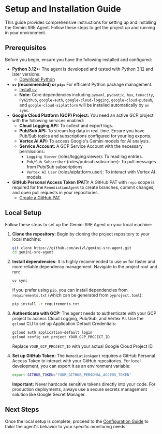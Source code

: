 # Setup and Installation Guide

This guide provides comprehensive instructions for setting up and installing the Gemini SRE Agent. Follow these steps to get the project up and running in your environment.

## Prerequisites

Before you begin, ensure you have the following installed and configured:

*   **Python 3.12+:** The agent is developed and tested with Python 3.12 and later versions.
    *   [Download Python](https://www.python.org/downloads/)
*   **`uv` (recommended) or `pip`:** For efficient Python package management.
    *   [Install `uv`](https://astral.sh/blog/uv-a-new-python-package-installer)
    *   **Note:** Core dependencies including `pyyaml`, `pydantic`, `hyx`, `tenacity`, `PyGithub`, `google-auth`, `google-cloud-logging`, `google-cloud-pubsub`, and `google-cloud-aiplatform` will be installed automatically by `uv sync`.
*   **Google Cloud Platform (GCP) Project:** You need an active GCP project with the following services enabled:
    *   **Cloud Logging API:** To collect and export logs.
    *   **Pub/Sub API:** To stream log data in real-time. Ensure you have Pub/Sub topics and subscriptions configured for your log exports.
    *   **Vertex AI API:** To access Google's Gemini models for AI analysis.
    *   **Service Account:** A GCP Service Account with the necessary permissions:
        *   `Logging Viewer` (roles/logging.viewer): To read log entries.
        *   `Pub/Sub Subscriber` (roles/pubsub.subscriber): To pull messages from Pub/Sub subscriptions.
        *   `Vertex AI User` (roles/aiplatform.user): To interact with Vertex AI models.
*   **GitHub Personal Access Token (PAT):** A GitHub PAT with `repo` scope is required for the `RemediationAgent` to create branches, commit changes, and open pull requests in your repositories.
    *   [Create a GitHub PAT](https://docs.github.com/en/authentication/keeping-your-account-and-data-secure/creating-a-personal-access-token)

## Local Setup

Follow these steps to set up the Gemini SRE Agent on your local machine:

1.  **Clone the repository:**
    Begin by cloning the project repository to your local machine:
    ```bash
    git clone https://github.com/avivl/gemini-sre-agent.git
    cd gemini-sre-agent
    ```

2.  **Install dependencies:**
    It is highly recommended to use `uv` for faster and more reliable dependency management. Navigate to the project root and run:
    ```bash
    uv sync
    ```
    If you prefer using `pip`, you can install dependencies from `requirements.txt` (which can be generated from `pyproject.toml`):
    ```bash
    pip install -r requirements.txt
    ```

3.  **Authenticate with GCP:**
    The agent needs to authenticate with your GCP project to access Cloud Logging, Pub/Sub, and Vertex AI. Use the `gcloud` CLI to set up Application Default Credentials:
    ```bash
    gcloud auth application-default login
    gcloud config set project YOUR_GCP_PROJECT_ID
    ```
    Replace `YOUR_GCP_PROJECT_ID` with your actual Google Cloud Project ID.

4.  **Set up GitHub Token:**
    The `RemediationAgent` requires a GitHub Personal Access Token to interact with your GitHub repositories. For local development, you can export it as an environment variable:
    ```bash
    export GITHUB_TOKEN="YOUR_GITHUB_PERSONAL_ACCESS_TOKEN"
    ```
    **Important:** Never hardcode sensitive tokens directly into your code. For production deployments, always use a secure secrets management solution like Google Secret Manager.

## Next Steps

Once the local setup is complete, proceed to the [Configuration Guide](CONFIGURATION.md) to tailor the agent's behavior to your specific monitoring needs.